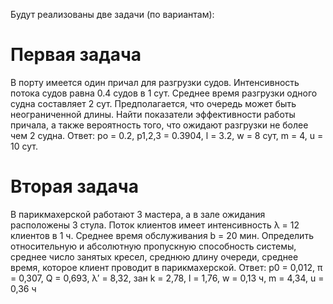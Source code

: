 Будут реализованы две задачи (по вариантам):

# Первая задача

В порту имеется один причал для разгрузки судов. Интенсивность потока судов равна 0.4 судов в 1 сут. Среднее время разгрузки одного судна составляет 2 сут. Предполагается, что очередь может быть неограниченной длины. Найти показатели эффективности работы причала, а также вероятность того, что ожидают разгрузки не более чем 2 судна. 
Ответ: pо = 0.2, p1,2,3 = 0.3904, l = 3.2, w = 8 сут, m = 4, u = 10 сут.

# Вторая задача

В парикмахерской работают 3 мастера, а в зале ожидания
расположены 3 стула. Поток клиентов имеет интенсивность
λ = 12 клиентов в 1 ч. Среднее время обслуживания b = 20 мин.
Определить относительную и абсолютную пропускную способность системы, среднее число занятых кресел, среднюю длину
очереди, среднее время, которое клиент проводит в парикмахерской.
Ответ: р0 = 0,012, π = 0,307, Q = 0,693, λ′ = 8,32, зан k = 2,78,
l = 1,76, w = 0,13 ч, m = 4,34, u = 0,36 ч